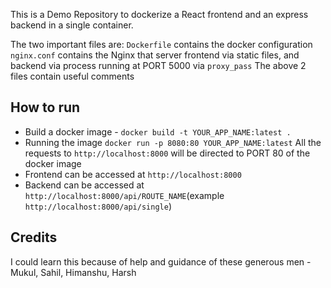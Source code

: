 This is a Demo Repository to dockerize a React frontend and an express backend in a single container.

The two important files are:
`Dockerfile` contains the docker configuration
`nginx.conf` contains the Nginx that server frontend via static files, and backend via process running at PORT 5000 via `proxy_pass`
The above 2 files contain useful comments

## How to run

- Build a docker image - `docker build -t YOUR_APP_NAME:latest .`
- Running the image
  `docker run -p 8080:80 YOUR_APP_NAME:latest`
  All the requests to `http://localhost:8000` will be directed to PORT 80 of the docker image
- Frontend can be accessed at `http://localhost:8000`
- Backend can be accessed at `http://localhost:8000/api/ROUTE_NAME`(example `http://localhost:8000/api/single`)

## Credits

I could learn this because of help and guidance of these generous men - Mukul, Sahil, Himanshu, Harsh
